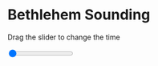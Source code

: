 <h1>Bethlehem Sounding</h1>
<p>Drag the slider to change the time</p>

<div class="slidecontainer">
<input oninput='setImage(this)' class="slider" type="range" min="0" max="6" value="0" step="1" />
<img id='img'/>
</div>

<script>
var img = document.getElementById('img');
var img_array = ['/assets/images/skwt/skd_bet_wrfout_d01_2020-04-22_12:00:00.png',
'/assets/images/skwt/skd_bet_wrfout_d01_2020-04-22_18:00:00.png',
'/assets/images/skwt/skd_bet_wrfout_d01_2020-04-23_00:00:00.png',
'/assets/images/skwt/skd_bet_wrfout_d01_2020-04-23_06:00:00.png',
'/assets/images/skwt/skd_bet_wrfout_d01_2020-04-23_12:00:00.png',
'/assets/images/skwt/skd_bet_wrfout_d01_2020-04-23_18:00:00.png',];
function setImage(obj)
{
        var value = obj.value;
        img.src = img_array[value];

}
</script>
